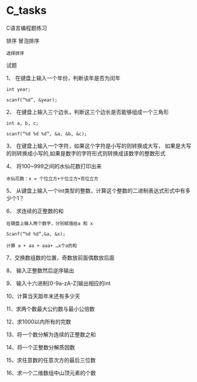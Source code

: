 <!--
 * @Author: SingleBiu
 * @Date: 2021-01-12 19:32:51
 * @LastEditors: SingleBiu
 * @LastEditTime: 2021-01-20 20:28:41
 * @Description: file content
-->
# C_tasks
C语言编程题练习

排序
    冒泡排序
    
    选择排序

试题

1、 在键盘上输入一个年份，判断该年是否为闰年

    int year;

    scanf(“%d”, &year);

2、 在键盘上输入三个边长，判断这三个边长是否能够组成一个三角形

    int a, b, c;

    scanf(“%d %d %d”, &a, &b, &c);

3、 在键盘上输入一个字符，如果这个字符是小写的则转换成大写，
    如果是大写的则转换成小写的,如果是数字的字符形式则转换成该数字的整数形式

4、 将100~999之间的水仙花数打印出来

    水仙花数：x = 个位立方+十位立方+百位立方

5、 从键盘上输入一个int类型的整数，计算这个整数的二进制表达式形式中有多少个1？

6、 求连续的正整数的和

    在键盘上输入两个数字，分别赋值给a 和 x

    Scanf(“%d %d”,&a, &x);

    计算 a + aa + aaa+ …x个a的和

7、交换数组数的位置，奇数放前面偶数放后面

8、 输入正整数然后逆序输出

9、 输入十六进制[0-9a-zA-Z]输出相应的int

10、计算当天距年末还有多少天

11、求两个数最大公约数与最小公倍数

12、求1000以内所有的完数

13、将一个数分解为连续的正整数之和

14、将一个正整数分解质因数

15、求任意数的任意次方的最后三位数

16、求一个二维数组中山顶元素的个数

